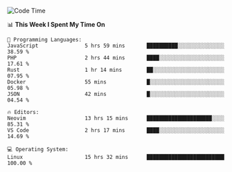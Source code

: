 <!-- [![Top Langs](https://github-readme-stats.vercel.app/api/top-langs/?username=gagahsyuja&theme=dracula&hide_border=true&border_radius=7)](https://github.com/anuraghazra/github-readme-stats) -->

<!--START_SECTION:waka-->
![Code Time](http://img.shields.io/badge/Code%20Time-763%20hrs%2027%20mins-blue)

📊 **This Week I Spent My Time On** 

```text
💬 Programming Languages: 
JavaScript               5 hrs 59 mins       ██████████░░░░░░░░░░░░░░░   38.59 % 
PHP                      2 hrs 44 mins       ████░░░░░░░░░░░░░░░░░░░░░   17.61 % 
Rust                     1 hr 14 mins        ██░░░░░░░░░░░░░░░░░░░░░░░   07.95 % 
Docker                   55 mins             █░░░░░░░░░░░░░░░░░░░░░░░░   05.98 % 
JSON                     42 mins             █░░░░░░░░░░░░░░░░░░░░░░░░   04.54 % 

🔥 Editors: 
Neovim                   13 hrs 15 mins      █████████████████████░░░░   85.31 % 
VS Code                  2 hrs 17 mins       ████░░░░░░░░░░░░░░░░░░░░░   14.69 % 

💻 Operating System: 
Linux                    15 hrs 32 mins      █████████████████████████   100.00 % 
```


<!--END_SECTION:waka-->
